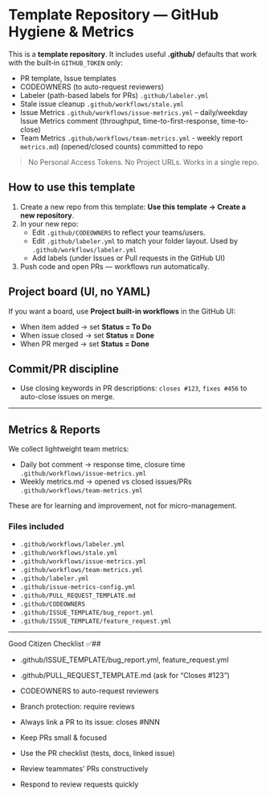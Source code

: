 # Template Repository — GitHub Hygiene & Metrics

This is a **template repository**.
It includes useful **.github/** defaults that work with the built‑in `GITHUB_TOKEN` only:
- PR template, Issue templates
- CODEOWNERS (to auto-request reviewers)
- Labeler (path-based labels for PRs) `.github/labeler.yml`
- Stale issue cleanup `.github/workflows/stale.yml`
- Issue Metrics  `.github/workflows/issue-metrics.yml` – daily/weekday Issue Metrics comment (throughput, time-to-first-response, time-to-close)
- Team Metrics `.github/workflows/team-metrics.yml` - weekly report `metrics.md`) (opened/closed counts) committed to repo

> No Personal Access Tokens. No Project URLs. Works in a single repo.

## How to use this template
1. Create a new repo from this template: **Use this template → Create a new repository**.
2. In your new repo:
   - Edit `.github/CODEOWNERS` to reflect your teams/users.
   - Edit `.github/labeler.yml` to match your folder layout. Used by `.github/workflows/labeler.yml`
   - Add labels (under Issues or Pull requests in the GitHub UI)
3. Push code and open PRs — workflows run automatically.

## Project board (UI, no YAML)
If you want a board, use **Project built-in workflows** in the GitHub UI:
- When item added → set **Status = To Do**
- When issue closed → set **Status = Done**
- When PR merged → set **Status = Done**

## Commit/PR discipline
- Use closing keywords in PR descriptions: `closes #123`, `fixes #456` to auto-close issues on merge.

---

## Metrics & Reports

We collect lightweight team metrics:
- Daily bot comment → response time, closure time `.github/workflows/issue-metrics.yml`
- Weekly metrics.md → opened vs closed issues/PRs `.github/workflows/team-metrics.yml`

These are for learning and improvement, not for micro-management.




### Files included
- `.github/workflows/labeler.yml`
- `.github/workflows/stale.yml`
- `.github/workflows/issue-metrics.yml`
- `.github/workflows/team-metrics.yml`
- `.github/labeler.yml`
- `.github/issue-metrics-config.yml`
- `.github/PULL_REQUEST_TEMPLATE.md`
- `.github/CODEOWNERS`
- `.github/ISSUE_TEMPLATE/bug_report.yml`
- `.github/ISSUE_TEMPLATE/feature_request.yml`

---
Good Citizen Checklist ✅## 

- .github/ISSUE_TEMPLATE/bug_report.yml, feature_request.yml
- .github/PULL_REQUEST_TEMPLATE.md (ask for “Closes #123”)
- CODEOWNERS to auto-request reviewers
- Branch protection: require reviews

- Always link a PR to its issue: closes #NNN
- Keep PRs small & focused
- Use the PR checklist (tests, docs, linked issue)
- Review teammates’ PRs constructively
- Respond to review requests quickly
